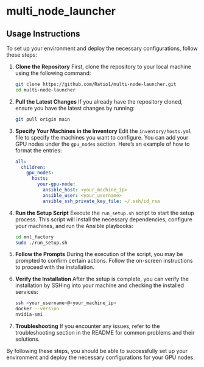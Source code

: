# multi_node_launcher

## Usage Instructions

To set up your environment and deploy the necessary configurations, follow these steps:

1. **Clone the Repository**
   First, clone the repository to your local machine using the following command:
   ```bash
   git clone https://github.com/Ratio1/multi-node-launcher.git
   cd multi-node-launcher
   ```

2. **Pull the Latest Changes**
   If you already have the repository cloned, ensure you have the latest changes by running:
   ```bash
   git pull origin main
   ```

3. **Specify Your Machines in the Inventory**
   Edit the `inventory/hosts.yml` file to specify the machines you want to configure. You can add your GPU nodes under the `gpu_nodes` section. Here’s an example of how to format the entries:
   ```yaml
   all:
     children:
       gpu_nodes:
         hosts:
           your-gpu-node:
             ansible_host: <your_machine_ip>
             ansible_user: <your_username>
             ansible_ssh_private_key_file: ~/.ssh/id_rsa
   ```

4. **Run the Setup Script**
   Execute the `run_setup.sh` script to start the setup process. This script will install the necessary dependencies, configure your machines, and run the Ansible playbooks:
   ```bash
   cd mnl_factory
   sudo ./run_setup.sh
   ```

5. **Follow the Prompts**
   During the execution of the script, you may be prompted to confirm certain actions. Follow the on-screen instructions to proceed with the installation.

6. **Verify the Installation**
   After the setup is complete, you can verify the installation by SSHing into your machine and checking the installed services:
   ```bash
   ssh <your_username>@<your_machine_ip>
   docker --version
   nvidia-smi
   ```

7. **Troubleshooting**
   If you encounter any issues, refer to the troubleshooting section in the README for common problems and their solutions.

By following these steps, you should be able to successfully set up your environment and deploy the necessary configurations for your GPU nodes.